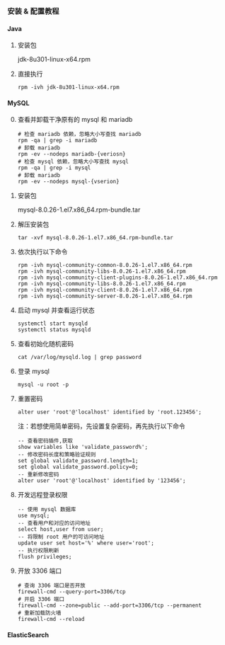 ### 安装 & 配置教程

#### Java

1. 安装包

   jdk-8u301-linux-x64.rpm

2. 直接执行

   `rpm -ivh jdk-8u301-linux-x64.rpm`

#### MySQL

0. 查看并卸载干净原有的 mysql 和 mariadb

   ```shell
   # 检查 mariadb 依赖，忽略大小写查找 mariadb
   rpm -qa | grep -i mariadb
   # 卸载 mariadb
   rpm -ev --nodeps mariadb-{veriosn}
   # 检查 mysql 依赖，忽略大小写查找 mysql
   rpm -qa | grep -i mysql
   # 卸载 mariadb
   rpm -ev --nodeps mysql-{vserion}
   ```

1. 安装包

   mysql-8.0.26-1.el7.x86_64.rpm-bundle.tar

2. 解压安装包

   `tar -xvf mysql-8.0.26-1.el7.x86_64.rpm-bundle.tar `

3. 依次执行以下命令

   ```shell
   rpm -ivh mysql-community-common-8.0.26-1.el7.x86_64.rpm
   rpm -ivh mysql-community-libs-8.0.26-1.el7.x86_64.rpm 
   rpm -ivh mysql-community-client-plugins-8.0.26-1.el7.x86_64.rpm 
   rpm -ivh mysql-community-libs-8.0.26-1.el7.x86_64.rpm 
   rpm -ivh mysql-community-client-8.0.26-1.el7.x86_64.rpm 
   rpm -ivh mysql-community-server-8.0.26-1.el7.x86_64.rpm 
   ```

4. 启动 mysql 并查看运行状态

   ```shell
   systemctl start mysqld
   systemctl status mysqld
   ```

5. 查看初始化随机密码

   `cat /var/log/mysqld.log | grep password`

6. 登录 mysql

   `mysql -u root -p`

7. 重置密码

   `alter user 'root'@'localhost' identified by 'root.123456';`

   注：若想使用简单密码，先设置复杂密码，再先执行以下命令

   ```mysql
   -- 查看密码插件,获取
   show variables like 'validate_password%';
   -- 修改密码长度和策略验证规则
   set global validate_password.length=1;
   set global validate_password.policy=0;
   -- 重新修改密码
   alter user 'root'@'localhost' identified by '123456';
   ```

8. 开发远程登录权限

   ```mysql
   -- 使用 mysql 数据库
   use mysql;
   -- 查看用户和对应的访问地址
   select host,user from user;
   -- 将限制 root 用户的可访问地址
   update user set host='%' where user='root';
   -- 执行权限刷新
   flush privileges;
   ```

9. 开放 3306 端口

   ```shell
   # 查询 3306 端口是否开放
   firewall-cmd --query-port=3306/tcp
   # 开启 3306 端口
   firewall-cmd --zone=public --add-port=3306/tcp --permanent
   # 重新加载防火墙
   firewall-cmd --reload
   ```




#### ElasticSearch

